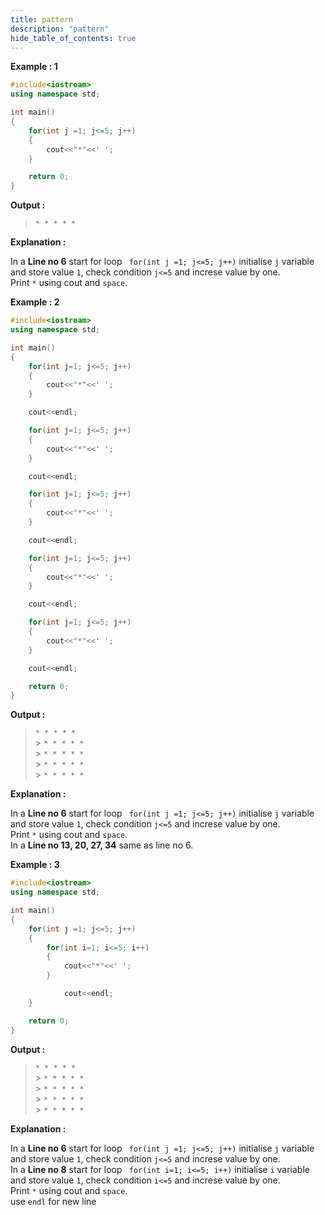 ```yaml
---
title: pattern
description: "pattern"
hide_table_of_contents: true
---
```


**Example : 1**

```cpp showLineNumbers = "true"
#include<iostream>
using namespace std;

int main()
{
    for(int j =1; j<=5; j++)
    {
        cout<<"*"<<' ';
    }

    return 0;
}
```

**Output :**<br/>

> `* * * * *`

**Explanation :**

In a **Line no 6** start for loop ` for(int j =1; j<=5; j++)` initialise `j` variable and store value `1`, check condition `j<=5` and increse value by one.<br/>
Print `*` using cout and `space`.<br/>

**Example : 2**

```cpp showLineNumbers = "true"
#include<iostream>
using namespace std;

int main()
{
    for(int j=1; j<=5; j++)
    {
        cout<<"*"<<' ';
    }

    cout<<endl;

    for(int j=1; j<=5; j++)
    {
        cout<<"*"<<' ';
    }

    cout<<endl;

    for(int j=1; j<=5; j++)
    {
        cout<<"*"<<' ';
    }

    cout<<endl;

    for(int j=1; j<=5; j++)
    {
        cout<<"*"<<' ';
    }

    cout<<endl;

    for(int j=1; j<=5; j++)
    {
        cout<<"*"<<' ';
    }

    cout<<endl;

    return 0;
}
```

**Output :**<br/>

> `* * * * *`<br/> > `* * * * *`<br/> > `* * * * *`<br/> > `* * * * *`<br/> > `* * * * *`<br/>

**Explanation :**

In a **Line no 6** start for loop ` for(int j =1; j<=5; j++)` initialise `j` variable and store value `1`, check condition `j<=5` and increse value by one.<br/>
Print `*` using cout and `space`.<br/>
In a **Line no 13, 20, 27, 34** same as line no 6.<br/>

**Example : 3**

```cpp showLineNumbers = "true"
#include<iostream>
using namespace std;

int main()
{
    for(int j =1; j<=5; j++)
    {
        for(int i=1; i<=5; i++)
        {
            cout<<"*"<<' ';
        }

            cout<<endl;
    }

    return 0;
}
```

**Output :**<br/>

> `* * * * *`<br/> > `* * * * *`<br/> > `* * * * *`<br/> > `* * * * *`<br/> > `* * * * *`<br/>

**Explanation :**

In a **Line no 6** start for loop ` for(int j =1; j<=5; j++)` initialise `j` variable and store value `1`, check condition `j<=5` and increse value by one.<br/>
In a **Line no 8** start for loop ` for(int i=1; i<=5; i++)` initialise `i` variable and store value `1`, check condition `i<=5` and increse value by one.<br/>
Print `*` using cout and `space`.<br/>
use `endl` for new line<br/>
